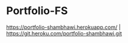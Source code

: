 # Portfolio-FS

https://portfolio-shambhawi.herokuapp.com/ | https://git.heroku.com/portfolio-shambhawi.git
